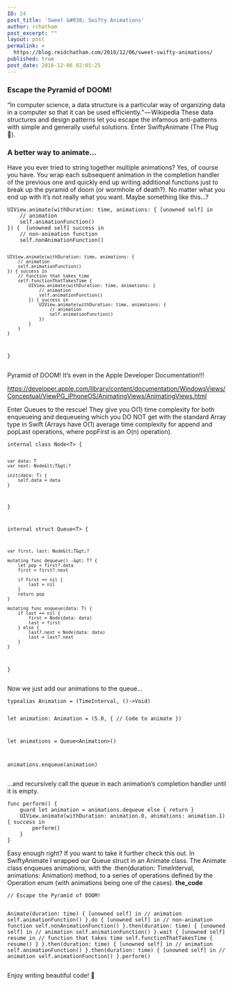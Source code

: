 ```yaml
---
ID: 24
post_title: 'Sweet &#038; Swifty Animations'
author: rchatham
post_excerpt: ""
layout: post
permalink: >
  https://blog.reidchatham.com/2016/12/06/sweet-swifty-animations/
published: true
post_date: 2016-12-06 02:05:25
---
```

<h3>Escape the Pyramid of DOOM!</h3>
<p>“In computer science, a data structure is a particular way of organizing data in a computer so that it can be used efficiently.” — Wikipedia
These data structures and design patterns let you escape the infamous anti-patterns with simple and generally useful solutions. Enter SwiftyAnimate (The Plug 🔌).</p>
<h3>A better way to animate…</h3>
<p>Have you ever tried to string together multiple animations? Yes, of course you have. You wrap each subsequent animation in the completion handler of the previous one and quickly end up writing additional functions just to break up the pyramid of doom (or wormhole of death?). No matter what you end up with it’s not really what you want. Maybe something like this…?</p>
<pre><code class="line-numbers">UIView.animate(withDuration: time, animations: { [unowned self] in
    // animation
    self.animationFunction()
}) {  [unowned self] success in
    // non-animation function
    self.nonAnimationFunction()

    UIView.animate(withDuration: time, animations: {
        // animation
        self.animationFunction()
    }) { success in
        // function that takes time
        self.functionThatTakesTime {
            UIView.animate(withDuration: time, animations: {
                // animation
                self.animationFunction()
            }) { success in
                UIView.animate(withDuration: time, animations: {
                    // animation
                    self.animationFunction()
                })
            }
        }
    }
}
</code></pre>
<p>Pyramid of DOOM!
It’s even in the Apple Developer Documentation!!!</p>
<p><a href="https://developer.apple.com/library/content/documentation/WindowsViews/Conceptual/ViewPG_iPhoneOS/AnimatingViews/AnimatingViews.html">https://developer.apple.com/library/content/documentation/WindowsViews/Conceptual/ViewPG_iPhoneOS/AnimatingViews/AnimatingViews.html</a></p>
<p>Enter Queues to the rescue! They give you O(1) time complexity for both enqueueing and dequeueing which you DO NOT get with the standard Array type in Swift (Arrays have O(1) average time complexity for append and popLast operations, where popFirst is an O(n) operation).</p>
<pre><code class="line-numbers">internal class Node&lt;T&gt; {

    var data: T
    var next: Node&lt;T&gt;?

    init(data: T) {
        self.data = data
    }
}

internal struct Queue&lt;T&gt; {

    var first, last: Node&lt;T&gt;?

    mutating func dequeue() -&gt; T? {
        let pop = first?.data
        first = first?.next

        if first == nil {
            last = nil
        }
        return pop
    }

    mutating func enqueue(data: T) {
        if last == nil {
            first = Node(data: data)
            last = first
        } else {
            last?.next = Node(data: data)
            last = last?.next
        }
    }
}
</code></pre>
<p>Now we just add our animations to the queue…</p>
<pre><code class="line-numbers">typealias Animation = (TimeInterval, ()-&gt;Void)

let animation: Animation = (5.0, {
    // Code to animate
})

let animations = Queue&lt;Animation&gt;()

animations.enqueue(animation)
</code></pre>
<p>…and recursively call the queue in each animation’s completion handler until it is empty.</p>
<pre><code class="line-numbers">func perform() {
    guard let animation = animations.dequeue else { return }
    UIView.animate(withDuration: animation.0, animations: animation.1) { success in
        perform()
    }
}
</code></pre>
<p>Easy enough right?
If you want to take it further check this out. In SwiftyAnimate I wrapped our Queue struct in an Animate class. The Animate class enqueues animations, with the .then(duration: TimeInterval, animations: Animation) method, to a series of operations defined by the Operation enum (with animations being one of the cases). <strong>the_code</strong></p>
<pre><code class="line-numbers">// Escape the Pyramid of DOOM!

Animate(duration: time) { [unowned self] in
    // animation
    self.animationFunction()
}.do { [unowned self] in
    // non-animation function
    self.nonAnimationFunction()
}.then(duration: time) { [unowned self] in
    // animation
    self.animationFunction()
}.wait { [unowned self] resume in
    // function that takes time
    self.functionThatTakesTime {
        resume()
    }
}.then(duration: time) { [unowned self] in
    // animation
    self.animationFunction()
}.then(duration: time) { [unowned self] in
    // animation
    self.animationFunction()
}.perform()
</code></pre>
<p>Enjoy writing beautiful code! 🎉</p>